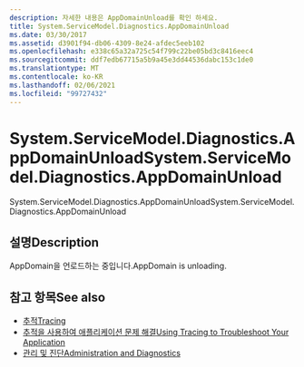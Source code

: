 ```yaml
---
description: 자세한 내용은 AppDomainUnload를 확인 하세요.
title: System.ServiceModel.Diagnostics.AppDomainUnload
ms.date: 03/30/2017
ms.assetid: d3901f94-db06-4309-8e24-afdec5eeb102
ms.openlocfilehash: e338c65a32a725c54f799c22be05bd3c8416eec4
ms.sourcegitcommit: ddf7edb67715a5b9a45e3dd44536dabc153c1de0
ms.translationtype: MT
ms.contentlocale: ko-KR
ms.lasthandoff: 02/06/2021
ms.locfileid: "99727432"
---
```

# <a name="systemservicemodeldiagnosticsappdomainunload"></a><span data-ttu-id="7dbe1-103">System.ServiceModel.Diagnostics.AppDomainUnload</span><span class="sxs-lookup"><span data-stu-id="7dbe1-103">System.ServiceModel.Diagnostics.AppDomainUnload</span></span>

<span data-ttu-id="7dbe1-104">System.ServiceModel.Diagnostics.AppDomainUnload</span><span class="sxs-lookup"><span data-stu-id="7dbe1-104">System.ServiceModel.Diagnostics.AppDomainUnload</span></span>  
  
## <a name="description"></a><span data-ttu-id="7dbe1-105">설명</span><span class="sxs-lookup"><span data-stu-id="7dbe1-105">Description</span></span>  

 <span data-ttu-id="7dbe1-106">AppDomain을 언로드하는 중입니다.</span><span class="sxs-lookup"><span data-stu-id="7dbe1-106">AppDomain is unloading.</span></span>  
  
## <a name="see-also"></a><span data-ttu-id="7dbe1-107">참고 항목</span><span class="sxs-lookup"><span data-stu-id="7dbe1-107">See also</span></span>

- [<span data-ttu-id="7dbe1-108">추적</span><span class="sxs-lookup"><span data-stu-id="7dbe1-108">Tracing</span></span>](index.md)
- [<span data-ttu-id="7dbe1-109">추적을 사용하여 애플리케이션 문제 해결</span><span class="sxs-lookup"><span data-stu-id="7dbe1-109">Using Tracing to Troubleshoot Your Application</span></span>](using-tracing-to-troubleshoot-your-application.md)
- [<span data-ttu-id="7dbe1-110">관리 및 진단</span><span class="sxs-lookup"><span data-stu-id="7dbe1-110">Administration and Diagnostics</span></span>](../index.md)
